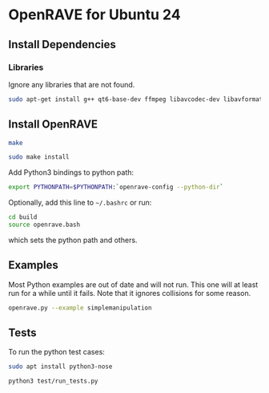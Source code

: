 # OpenRAVE for Ubuntu 24

## Install Dependencies

### Libraries

Ignore any libraries that are not found.

```bash
sudo apt-get install g++ qt6-base-dev ffmpeg libavcodec-dev libavformat-dev libxvidcore-dev libx264-dev libfaac-dev libogg-dev libvorbis-dev libdc1394-dev libgsm1-dev libboost-dev libboost-regex-dev libxml2-dev libglew-dev  libboost-graph-dev libboost-wave-dev libboost-serialization-dev libboost-filesystem-dev libpcre3-dev libboost-thread-dev libmpfr-dev libboost-date-time-dev libqhull-dev libswscale-dev libfcl-dev libbullet-dev libboost-iostreams-dev rapidjson-dev libgpgmepp-dev python3-pyqt6 liblapack-dev python3-opengl libopenscenegraph-dev mesa-common-dev libgpgme-dev
```

## Install OpenRAVE

```bash
make
```

```bash
sudo make install
```

Add Python3 bindings to python path:

```bash
export PYTHONPATH=$PYTHONPATH:`openrave-config --python-dir`
```

Optionally, add this line to `~/.bashrc` or run:

```bash
cd build
source openrave.bash
```

which sets the python path and others.

## Examples

Most Python examples are out of date and will not run. This one will at least run for a while until it fails. Note that it ignores collisions for some reason.

```bash
openrave.py --example simplemanipulation
```

## Tests

To run the python test cases:

```bash
sudo apt install python3-nose
```

```bash
python3 test/run_tests.py
```


<!-- Welcome to OpenRAVE
-------------------

`Official OpenRAVE Homepage <http://openrave.org>`_



------

Continuous integration for this project is generously made possible by:

.. image:: teamcity.jpg
  :target: https://www.jetbrains.com/teamcity/ -->

